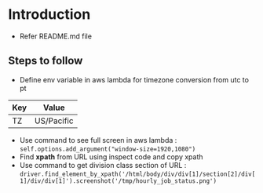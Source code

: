 # Introduction
- Refer README.md file


## Steps to follow 
- Define env variable in aws lambda for timezone conversion from utc to pt

| Key | Value |
| ----------- | ----------- |
| TZ  | US/Pacific |

- Use command to see full screen in aws lambda : `self.options.add_argument("window-size=1920,1080")`
- Find **xpath** from URL using inspect code and copy xpath 
- Use command to get division class section of URL : `driver.find_element_by_xpath('/html/body/div/div[1]/section[2]/div[1]/div/div[1]').screenshot('/tmp/hourly_job_status.png')`
